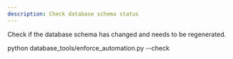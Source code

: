 ```yaml
---
description: Check database schema status
---
```


Check if the database schema has changed and needs to be regenerated.

python database_tools/enforce_automation.py --check
